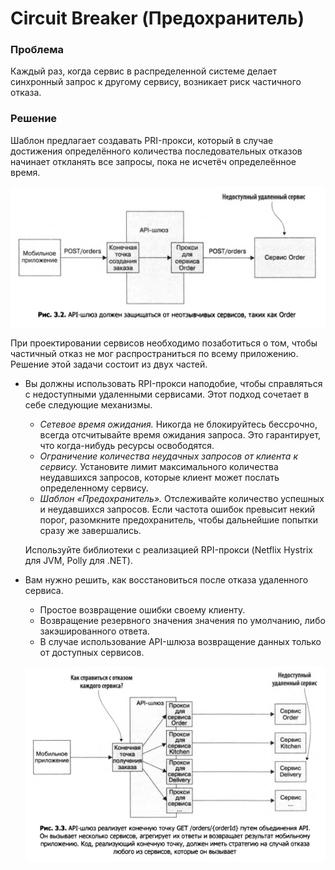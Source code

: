 # Circuit Breaker (Предохранитель)

### Проблема

Каждый раз, когда сервис в распределенной системе делает синхронный запрос к другому сервису, возникает риск частичного отказа. 

### Решение

Шаблон предлагает создавать PRI-прокси, который в случае достижения определённого количества последовательных отказов начинает откланять все запросы, пока не исчетёч определеённое время.

![Untitled](Circuit%20Breaker%20(%D0%9F%D1%80%D0%B5%D0%B4%D0%BE%D1%85%D1%80%D0%B0%D0%BD%D0%B8%D1%82%D0%B5%D0%BB%D1%8C)/Untitled.png)

При проектировании сервисов необходимо позаботиться о том, чтобы частичный отказ не мог распространиться по всему приложению. Решение этой задачи состоит из двух частей.

- Вы должны использовать RPI-прокси наподобие, чтобы справляться с недоступными удаленными сервисами.
Этот подход сочетает в себе следующие механизмы.
    - *Сетевое время ожидания.* Никогда не блокируйтесь бессрочно, всегда отсчи­тывайте время ожидания запроса. Это гарантирует, что когда-нибудь ресурсы освободятся.
    - *Ограничение количества неудачных запросов от клиента к сервису.* Установите лимит максимального количества неудавшихся запросов, которые клиент может послать определенному сервису.
    - *Шаблон «Предохранитель».* Отслеживайте количество успешных и неудавшихся запросов. Если частота ошибок превысит некий порог, разомкните предохрани­тель, чтобы дальнейшие попытки сразу же завершались.
    
    Используйте библиотеки с реализацией RPI-прокси (Netflix Hystrix для JVM, Polly для .NET).
    

- Вам нужно решить, как восстановиться после отказа удаленного сервиса.
    - Простое возвращение ошибки своему клиенту.
    - Возвращение резервного значения значения по умолчанию, либо закэшированного ответа.
    - В случае использование API-шлюза возвращение данных только от доступных сервисов.
    
    ![Untitled](Circuit%20Breaker%20(%D0%9F%D1%80%D0%B5%D0%B4%D0%BE%D1%85%D1%80%D0%B0%D0%BD%D0%B8%D1%82%D0%B5%D0%BB%D1%8C)/Untitled%201.png)